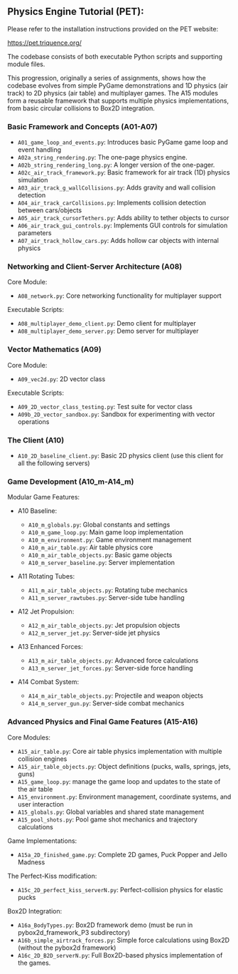 ## Physics Engine Tutorial (PET):

Please refer to the installation instructions provided on the PET website:

https://pet.triquence.org/

The codebase consists of both executable Python scripts and supporting module files.

This progression, originally a series of assignments, shows how the codebase evolves from simple PyGame demonstrations and 1D physics (air track) to 2D physics (air table) and multiplayer games. The A15 modules form a reusable framework that supports multiple physics implementations, from basic circular collisions to Box2D integration.

### Basic Framework and Concepts (A01-A07)
- `A01_game_loop_and_events.py`: Introduces basic PyGame game loop and event handling
- `A02a_string_rendering.py`: The one-page physics engine.
- `A02b_string_rendering_long.py`: A longer version of the one-pager.
- `A02c_air_track_framework.py`: Basic framework for air track (1D) physics simulation
- `A03_air_track_g_wallCollisions.py`: Adds gravity and wall collision detection
- `A04_air_track_carCollisions.py`: Implements collision detection between cars/objects
- `A05_air_track_cursorTethers.py`: Adds ability to tether objects to cursor
- `A06_air_track_gui_controls.py`: Implements GUI controls for simulation parameters
- `A07_air_track_hollow_cars.py`: Adds hollow car objects with internal physics

### Networking and Client-Server Architecture (A08)
Core Module:
- `A08_network.py`: Core networking functionality for multiplayer support

Executable Scripts:
- `A08_multiplayer_demo_client.py`: Demo client for multiplayer
- `A08_multiplayer_demo_server.py`: Demo server for multiplayer

### Vector Mathematics (A09)
Core Module:
- `A09_vec2d.py`: 2D vector class

Executable Scripts:
- `A09_2D_vector_class_testing.py`: Test suite for vector class
- `A09b_2D_vector_sandbox.py`: Sandbox for experimenting with vector operations

### The Client (A10)
- `A10_2D_baseline_client.py`: Basic 2D physics client (use this client for all the following servers)

### Game Development (A10_m-A14_m)
Modular Game Features:
- A10 Baseline:
  - `A10_m_globals.py`: Global constants and settings
  - `A10_m_game_loop.py`: Main game loop implementation
  - `A10_m_environment.py`: Game environment management
  - `A10_m_air_table.py`: Air table physics core
  - `A10_m_air_table_objects.py`: Basic game objects
  - `A10_m_server_baseline.py`: Server implementation

- A11 Rotating Tubes:
  - `A11_m_air_table_objects.py`: Rotating tube mechanics
  - `A11_m_server_rawtubes.py`: Server-side tube handling

- A12 Jet Propulsion:
  - `A12_m_air_table_objects.py`: Jet propulsion objects
  - `A12_m_server_jet.py`: Server-side jet physics

- A13 Enhanced Forces:
  - `A13_m_air_table_objects.py`: Advanced force calculations
  - `A13_m_server_jet_forces.py`: Server-side force handling

- A14 Combat System:
  - `A14_m_air_table_objects.py`: Projectile and weapon objects
  - `A14_m_server_gun.py`: Server-side combat mechanics

### Advanced Physics and Final Game Features (A15-A16)
Core Modules:
- `A15_air_table.py`: Core air table physics implementation with multiple collision engines
- `A15_air_table_objects.py`: Object definitions (pucks, walls, springs, jets, guns)
- `A15_game_loop.py`: manage the game loop and updates to the state of the air table
- `A15_environment.py`: Environment management, coordinate systems, and user interaction
- `A15_globals.py`: Global variables and shared state management
- `A15_pool_shots.py`: Pool game shot mechanics and trajectory calculations

Game Implementations:
- `A15a_2D_finished_game.py`: Complete 2D games, Puck Popper and Jello Madness

The Perfect-Kiss modification:
- `A15c_2D_perfect_kiss_serverN.py`: Perfect-collision physics for elastic pucks

Box2D Integration:
- `A16a_BodyTypes.py`: Box2D framework demo (must be run in pybox2d_framework_P3 subdirectory)
- `A16b_simple_airtrack_forces.py`: Simple force calculations using Box2D (without the pybox2d framework)
- `A16c_2D_B2D_serverN.py`: Full Box2D-based physics implementation of the games.